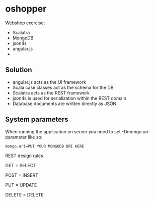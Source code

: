 oshopper
========

Webshop exercise:
* Scalatra
* MongoDB
* json4s
* angular.js
* 

## Solution ##

* angular.js acts as the UI framework
* Scala case classes act as the schema for the DB
* Scalatra acts as the REST framework
* json4s is used for serialization within the REST domain
* Database documents are written directly as JSON

## System parameters ##

When running the application on server you need to set -Dmongo.uri-parameter like so:

``
mongo.uri=PUT YOUR MONGODB URI HERE
``

REST design rules

GET = SELECT

POST = INSERT

PUT = UPDATE

DELETE = DELETE

